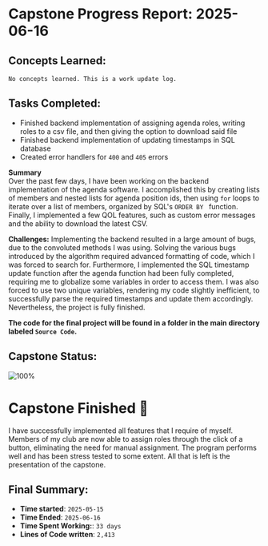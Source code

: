 # Capstone Progress Report: 2025-06-16

## Concepts Learned:
`No concepts learned. This is a work update log.`

## Tasks Completed:
* Finished backend implementation of assigning agenda roles, writing roles to a csv file, and then giving the option to download said file
* Finished backend implementation of updating timestamps in SQL database
* Created error handlers for `400` and `405` errors


**Summary**  
Over the past few days, I have been working on the backend implementation of the agenda software. I accomplished this by creating lists of members and nested lists for agenda position ids, then using `for` loops to iterate over a list of members, organized by SQL's `ORDER BY ` function. Finally,  I implemented a few QOL features, such as custom error messages and the ability to download the latest CSV.

**Challenges:**
Implementing the backend resulted in a large amount of bugs, due to the convoluted methods I was using. Solving the various bugs introduced by the algorithm required advanced formatting of code, which I was forced to search for. Furthermore, I implemented the SQL timestamp update function after the agenda function had been fully completed, requiring me to globalize some variables in order to access them. I was also forced to use two unique variables, rendering my code slightly inefficient, to successfully parse the required timestamps and update them accordingly. Nevertheless, the project is fully finished.


**The code for the final project will be found in a folder in the main directory labeled `Source Code`.**

## Capstone Status:
![100%](https://us-central1-progress-markdown.cloudfunctions.net/progress/100)  

# Capstone Finished 🎉
I have successfully implemented all features that I require of myself. Members of my club are now able to assign roles through the click of a button, eliminating the need for manual assignment. The program performs well and has been stress tested to some extent. All that is left is the presentation of the capstone. 
## Final Summary:
* **Time started**: `2025-05-15`
* **Time Ended**: `2025-06-16`
* **Time Spent Working:**: `33 days`  
* **Lines of Code written**: `2,413`

